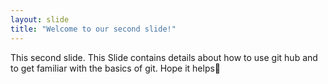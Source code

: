 ```yaml
---
layout: slide
title: "Welcome to our second slide!"
---
```

This second slide.
This Slide contains details about how to use git
hub and to get familiar with the basics of git.
Hope it helps🙂
